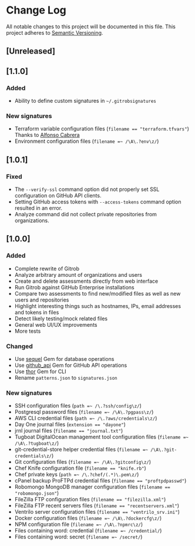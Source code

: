 # Change Log
All notable changes to this project will be documented in this file.
This project adheres to [Semantic Versioning](http://semver.org/).

## [Unreleased]

## [1.1.0]
### Added
 - Ability to define custom signatures in `~/.gitrobsignatures`

### New signatures
 - Terraform variable configuration files (`filename == "terraform.tfvars"`)
   Thanks to [Alfonso Cabrera](https://github.com/alfonso-cabrera)
 - Environment configuration files (`filename =~ /\A\.?env\z/`)

## [1.0.1]
### Fixed
 - The `--verify-ssl` command option did not properly set SSL configuration
   on GitHub API clients.
 - Setting GitHub access tokens with `--access-tokens` command option resulted
   in an error.
 - Analyze command did not collect private repositories from organizations.

## [1.0.0]
### Added
 - Complete rewrite of Gitrob
 - Analyze arbitrary amount of organizations and users
 - Create and delete assessments directly from web interface
 - Run Gitrob against GitHub Enterprise installations
 - Compare two assessments to find new/modified files as well as new users and repositories
 - Highlight interesting things such as hostnames, IPs, email addresses and tokens in files
 - Detect likely testing/mock related files
 - General web UI/UX improvements
 - More tests

### Changed
 - Use [sequel](https://rubygems.org/gems/sequel) Gem for database operations
 - Use [github_api](https://rubygems.org/gems/github_api) Gem for GitHub API operations
 - Use [thor](https://rubygems.org/gems/thor) Gem for CLI
 - Rename `patterns.json` to `signatures.json`

### New signatures
 - SSH configuration files (`path =~ /\.?ssh/config\z/`)
 - Postgresql password files (`filename =~ /\A\.?pgpass\z/`)
 - AWS CLI credential files (`path =~ /\.?aws/credentials\z/`)
 - Day One journal files (`extension == "dayone"`)
 - jrnl journal files (`filename == "journal.txt"`)
 - Tugboat DigitalOcean management tool configuration files (`filename =~ /\A\.?tugboat\z/`)
 - git-credential-store helper credential files (`filename =~ /\A\.?git-credentials\z/`)
 - Git configuration files (`filename =~ /\A\.?gitconfig\z/`)
 - Chef Knife configuration file (`filename == "knife.rb"`)
 - Chef private keys (`path =~ /\.?chef/(.*)\.pem\z/`)
 - cPanel backup ProFTPd credential files (`filename == "proftpdpasswd"`)
 - Robomongo MongoDB manager configuration files (`filename == "robomongo.json"`)
 - FileZilla FTP configuration files (`filename == "filezilla.xml"`)
 - FileZilla FTP recent servers files (`filename == "recentservers.xml"`)
 - Ventrilo server configuration files (`filename == "ventrilo_srv.ini"`)
 - Docker configuration files (`filename =~ /\A\.?dockercfg\z/`)
 - NPM configuration file (`filename =~ /\A\.?npmrc\z/`)
 - Files containing word: credential (`filename =~ /credential/`)
 - Files containing word: secret (`filename =~ /secret/`)
